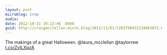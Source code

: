 ```yaml
---
layout: post
microblog: true
audio: 
date: 2012-10-31 19:23:46 -0500
guid: http://craigmcclellan.micro.blog/2012/11/01/t263798452234883072.html
---
```

The makings of a great Halloween. @laura_mcclellan @taylorrew [t.co/ZvILXqzA](http://t.co/ZvILXqzA)

